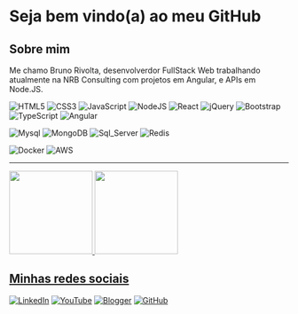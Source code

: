 # Seja bem vindo(a) ao meu GitHub

## Sobre mim

Me chamo Bruno Rivolta, desenvolverdor FullStack Web trabalhando atualmente na NRB Consulting com projetos em Angular, e APIs em Node.JS.

![HTML5](https://img.shields.io/badge/html5-%23323330.svg?style=for-the-badge&logo=html5&logoColor=orange) 
![CSS3](https://img.shields.io/badge/CSS3-%23323330.svg?style=for-the-badge&logo=CSS3&logoColor=%230390fc)
![JavaScript](https://img.shields.io/badge/javascript-%23323330.svg?style=for-the-badge&logo=javascript&logoColor=%23F7DF1E)
![NodeJS](https://img.shields.io/badge/node.js-%23323330.svg?style=for-the-badge&logo=node.js&logoColor=green) 
![React](https://img.shields.io/badge/react-%23323330.svg?style=for-the-badge&logo=react&logoColor=%2361DAFB) 
![jQuery](https://img.shields.io/badge/Jquery-%23323330.svg?style=for-the-badge&logo=jQuery&logoColor=%2361DAFB) 
![Bootstrap](https://img.shields.io/badge/bootstrap-%23323330.svg?style=for-the-badge&logo=bootstrap&logoColor=%23fc0398) 
![TypeScript](https://img.shields.io/badge/typescript-%23323330.svg?style=for-the-badge&logo=typescript&logoColor=%230390fc) 
![Angular](https://img.shields.io/badge/angular-%23323330.svg?style=for-the-badge&logo=angular&logoColor=%23DD0031) 


![Mysql](https://img.shields.io/badge/mysql-%23323330.svg?style=for-the-badge&logo=mysql&logoColor=%2303dbfc) 
![MongoDB](https://img.shields.io/badge/mongodb-%23323330.svg?style=for-the-badge&logo=mongodb&logoColor=%2347A248) 
![Sql_Server](https://img.shields.io/badge/sqlserver-%23323330.svg?style=for-the-badge&logo=microsoftsqlserver&logoColor=%23CC2927) 
![Redis](https://img.shields.io/badge/redis-%23323330.svg?style=for-the-badge&logo=Redis&logoColor=red) 

![Docker](https://img.shields.io/badge/docker-%23323330.svg?style=for-the-badge&logo=docker&logoColor=%20390fc) 
![AWS](https://img.shields.io/badge/aws-%23323330.svg?style=for-the-badge&logo=AmazonAWS&logoColor=orange) 

***

<div> <!-- Painel-->
  <a href="https://github.com/BrunoRivolta">
  <img height="150em" src="https://github-readme-stats.vercel.app/api/top-langs/?username=BrunoRivolta&layout=compact&langs_count=7&theme=prussian"/>
  <img height="150em" src="https://github-readme-stats.vercel.app/api?username=BrunoRivolta&show_icons=true&theme=prussian&include_all_commits=true&count_private=true"/>
</div>

## Minhas redes sociais

[![LinkedIn](https://img.shields.io/badge/LinkedIn-%230077B5.svg?logo=linkedin&logoColor=white)](https://www.linkedin.com/in/brunorivolta/)
[![YouTube](https://img.shields.io/badge/YouTube-%23FF0000.svg?logo=YouTube&logoColor=white)](https://www.youtube.com/channel/UC6XJ3aQvFBU7gqHvebolwJQ) 
[![Blogger](https://img.shields.io/badge/Blogger-%23FF5722.svg?logo=Blogger&logoColor=white)](https://devrivolta.blogspot.com/) 
[![GitHub](https://img.shields.io/badge/GitHub-%23FFFFFF.svg?logo=GitHub&logoColor=black)](https://github.com/BrunoRivolta) 

